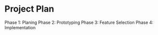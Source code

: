 Project Plan
============

Phase 1: Planing
Phase 2: Prototyping
Phase 3: Feature Selection
Phase 4: Implementation
